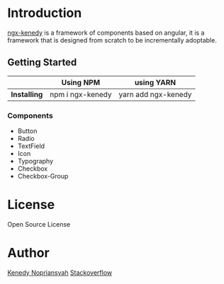 # Introduction

[ngx-kenedy](https://www.npmjs.com/package/ngx-kenedy) is a framework of components based on angular, it is a framework that is designed from scratch to be incrementally adoptable.

## Getting Started

|                | Using NPM        | using YARN          |
| -------------- | ---------------- | ------------------- |
| **Installing** | npm i ngx-kenedy | yarn add ngx-kenedy |

### Components

- Button
- Radio
- TextField
- Icon
- Typography
- Checkbox
- Checkbox-Group

# License

Open Source License

# Author

[Kenedy Nopriansyah](mailto:kenedinovriansyah@gmail.com)
[Stackoverflow](https://stackoverflow.com/users/10867155/kenedy-nopriansyah)
